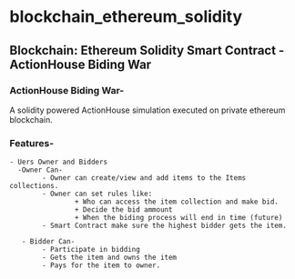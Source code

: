 # blockchain_ethereum_solidity
## Blockchain: Ethereum Solidity Smart Contract -ActionHouse Biding War

### ActionHouse Biding War-
A solidity powered ActionHouse simulation executed on private ethereum blockchain.

### Features-
    - Uers Owner and Bidders
      -Owner Can-      
            - Owner can create/view and add items to the Items collections.
            - Owner can set rules like:
                    + Who can access the item collection and make bid.
                    + Decide the bid ammount
                    + When the biding process will end in time (future)
            - Smart Contract make sure the highest bidder gets the item.

       - Bidder Can-
            - Participate in bidding
            - Gets the item and owns the item
            - Pays for the item to owner.


